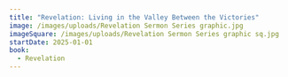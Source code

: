 ```yaml
---
title: "Revelation: Living in the Valley Between the Victories"
image: /images/uploads/Revelation Sermon Series graphic.jpg
imageSquare: /images/uploads/Revelation Sermon Series graphic sq.jpg
startDate: 2025-01-01
book:
  - Revelation
---
```


